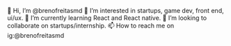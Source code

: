 👋 Hi, I’m @brenofreitasmd
👀 I’m interested in startups, game dev, front end, ui/ux.
🌱 I’m currently learning React and React native.
💞️ I’m looking to collaborate on startups/internship.
📫 How to reach me on ig:@brenofreitasmd

<!---
brenofreitasmd/brenofreitasmd is a ✨ special ✨ repository because its `README.md` (this file) appears on your GitHub profile.
You can click the Preview link to take a look at your changes.
--->
